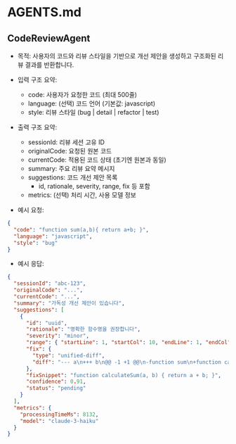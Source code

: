 

# AGENTS.md

## CodeReviewAgent
- 목적: 사용자의 코드와 리뷰 스타일을 기반으로 개선 제안을 생성하고 구조화된 리뷰 결과를 반환합니다.
- 입력 구조 요약:
  - code: 사용자가 요청한 코드 (최대 500줄)
  - language: (선택) 코드 언어 (기본값: javascript)
  - style: 리뷰 스타일 (bug | detail | refactor | test)

- 출력 구조 요약:
  - sessionId: 리뷰 세션 고유 ID
  - originalCode: 요청된 원본 코드
  - currentCode: 적용된 코드 상태 (초기엔 원본과 동일)
  - summary: 주요 리뷰 요약 메시지
  - suggestions: 코드 개선 제안 목록
    - id, rationale, severity, range, fix 등 포함
  - metrics: (선택) 처리 시간, 사용 모델 정보

- 예시 요청:
```json
{
  "code": "function sum(a,b){ return a+b; }",
  "language": "javascript",
  "style": "bug"
}
```

- 예시 응답:
```json
{
  "sessionId": "abc-123",
  "originalCode": "...",
  "currentCode": "...",
  "summary": "가독성 개선 제안이 있습니다",
  "suggestions": [
    {
      "id": "uuid",
      "rationale": "명확한 함수명을 권장합니다",
      "severity": "minor",
      "range": { "startLine": 1, "startCol": 10, "endLine": 1, "endCol": 13 },
      "fix": {
        "type": "unified-diff",
        "diff": "--- a\n+++ b\n@@ -1 +1 @@\n-function sum\n+function calculateSum"
      },
      "fixSnippet": "function calculateSum(a, b) { return a + b; }",
      "confidence": 0.91,
      "status": "pending"
    }
  ],
  "metrics": {
    "processingTimeMs": 8132,
    "model": "claude-3-haiku"
  }
}
```